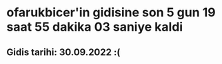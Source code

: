 # ofarukbicer'in gidisine son 5 gun 19 saat 55 dakika 03 saniye kaldi

## Gidis tarihi: 30.09.2022 :(